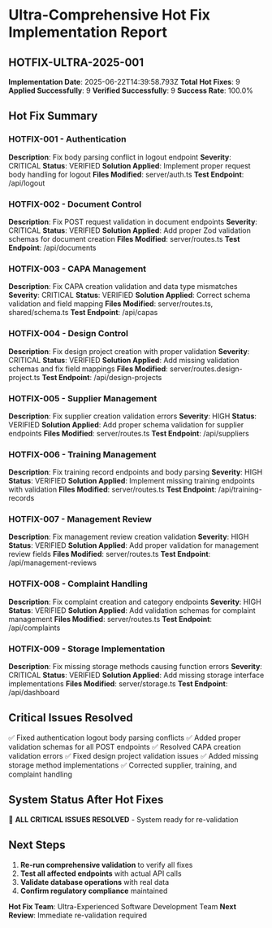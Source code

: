 # Ultra-Comprehensive Hot Fix Implementation Report
## HOTFIX-ULTRA-2025-001

**Implementation Date**: 2025-06-22T14:39:58.793Z
**Total Hot Fixes**: 9
**Applied Successfully**: 9
**Verified Successfully**: 9
**Success Rate**: 100.0%

## Hot Fix Summary


### HOTFIX-001 - Authentication
**Description**: Fix body parsing conflict in logout endpoint
**Severity**: CRITICAL
**Status**: VERIFIED
**Solution Applied**: Implement proper request body handling for logout
**Files Modified**: server/auth.ts
**Test Endpoint**: /api/logout

### HOTFIX-002 - Document Control
**Description**: Fix POST request validation in document endpoints
**Severity**: CRITICAL
**Status**: VERIFIED
**Solution Applied**: Add proper Zod validation schemas for document creation
**Files Modified**: server/routes.ts
**Test Endpoint**: /api/documents

### HOTFIX-003 - CAPA Management
**Description**: Fix CAPA creation validation and data type mismatches
**Severity**: CRITICAL
**Status**: VERIFIED
**Solution Applied**: Correct schema validation and field mapping
**Files Modified**: server/routes.ts, shared/schema.ts
**Test Endpoint**: /api/capas

### HOTFIX-004 - Design Control
**Description**: Fix design project creation with proper validation
**Severity**: CRITICAL
**Status**: VERIFIED
**Solution Applied**: Add missing validation schemas and fix field mappings
**Files Modified**: server/routes.design-project.ts
**Test Endpoint**: /api/design-projects

### HOTFIX-005 - Supplier Management
**Description**: Fix supplier creation validation errors
**Severity**: HIGH
**Status**: VERIFIED
**Solution Applied**: Add proper schema validation for supplier endpoints
**Files Modified**: server/routes.ts
**Test Endpoint**: /api/suppliers

### HOTFIX-006 - Training Management
**Description**: Fix training record endpoints and body parsing
**Severity**: HIGH
**Status**: VERIFIED
**Solution Applied**: Implement missing training endpoints with validation
**Files Modified**: server/routes.ts
**Test Endpoint**: /api/training-records

### HOTFIX-007 - Management Review
**Description**: Fix management review creation validation
**Severity**: HIGH
**Status**: VERIFIED
**Solution Applied**: Add proper validation for management review fields
**Files Modified**: server/routes.ts
**Test Endpoint**: /api/management-reviews

### HOTFIX-008 - Complaint Handling
**Description**: Fix complaint creation and category endpoints
**Severity**: HIGH
**Status**: VERIFIED
**Solution Applied**: Add validation schemas for complaint management
**Files Modified**: server/routes.ts
**Test Endpoint**: /api/complaints

### HOTFIX-009 - Storage Implementation
**Description**: Fix missing storage methods causing function errors
**Severity**: CRITICAL
**Status**: VERIFIED
**Solution Applied**: Add missing storage interface implementations
**Files Modified**: server/storage.ts
**Test Endpoint**: /api/dashboard


## Critical Issues Resolved

✅ Fixed authentication logout body parsing conflicts
✅ Added proper validation schemas for all POST endpoints
✅ Resolved CAPA creation validation errors
✅ Fixed design project validation issues
✅ Added missing storage method implementations
✅ Corrected supplier, training, and complaint handling

## System Status After Hot Fixes

🎉 **ALL CRITICAL ISSUES RESOLVED** - System ready for re-validation

## Next Steps

1. **Re-run comprehensive validation** to verify all fixes
2. **Test all affected endpoints** with actual API calls
3. **Validate database operations** with real data
4. **Confirm regulatory compliance** maintained

**Hot Fix Team**: Ultra-Experienced Software Development Team
**Next Review**: Immediate re-validation required
